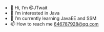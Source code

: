 - 👋 Hi, I’m @JTwait
- 👀 I’m interested in Java
- 🌱 I’m currently learning JavaEE and SSM 
- 📫 How to reach me 646787928@qq.com

<!---
JTwait/JTwait is a ✨ special ✨ repository because its `README.md` (this file) appears on your GitHub profile.
You can click the Preview link to take a look at your changes.
--->
